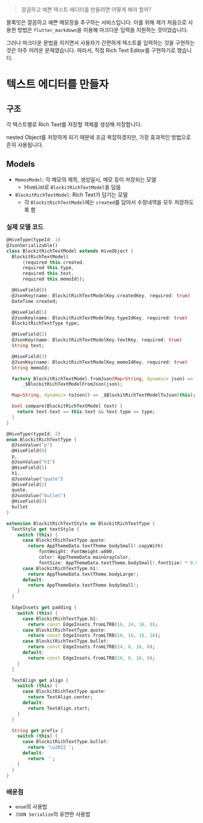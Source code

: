 > 깔끔하고 예쁜 텍스트 에디터를 만들려면 어떻게 해야 할까?

블록잇은 깔끔하고 예쁜 메모장을 추구하는 서비스입니다. 이를 위해 제가 처음으로 사용한 방법은 `flutter_markdown`을 이용해 마크다운 입력을 지원하는 것이었습니다.

그러나 마크다운 문법을 지키면서 사용자가 간편하게 텍스트를 입력하는 것을 구현하는 것은 아주 어려운 문제였습니다. 따라서, 직접 Rich Text Editor를 구현하기로 했습니다.

# 텍스트 에디터를 만들자

## 구조

각 텍스트별로 Rich Text를 저장할 객체를 생성해 저장합니다.

nested Object를 저장하게 되기 때문에 조금 복잡하겠지만, 가장 효과적인 방법으로 흔히 사용됩니다.

## Models

- `MemosModel`: 각 메모의 제목, 생성일시, 메모 등이 저장되는 모델
  - HiveList로 `BlockitRichTextModel`을 담음
- `BlockitRichTextModel`: Rich Text가 담기는 모델
  - 각 `BlockitRichTextModel`에는 `created`를 담아서 수정내역을 모두 저장하도록 함

### 실제 모델 코드

```Dart
@HiveType(typeId: 1)
@JsonSerializable()
class BlockitRichTextModel extends HiveObject {
  BlockitRichTextModel(
      {required this.created,
      required this.type,
      required this.text,
      required this.memoId});

  @HiveField(0)
  @JsonKey(name: BlockitRichTextModelKey.createdKey, required: true)
  DateTime created;

  @HiveField(1)
  @JsonKey(name: BlockitRichTextModelKey.typeIdKey, required: true)
  BlockitRichTextType type;

  @HiveField(2)
  @JsonKey(name: BlockitRichTextModelKey.textKey, required: true)
  String text;

  @HiveField(3)
  @JsonKey(name: BlockitRichTextModelKey.memoIdKey, required: true)
  String memoId;

  factory BlockitRichTextModel.fromJson(Map<String, dynamic> json) =>
      _$BlockitRichTextModelFromJson(json);

  Map<String, dynamic> toJson() => _$BlockitRichTextModelToJson(this);

  bool compare(BlockitRichTextModel text) {
    return text.text == this.text && text.type == type;
  }
}

@HiveType(typeId: 2)
enum BlockitRichTextType {
  @JsonValue("p")
  @HiveField(0)
  p,
  @JsonValue("h1")
  @HiveField(1)
  h1,
  @JsonValue("quote")
  @HiveField(2)
  quote,
  @JsonValue("bullet")
  @HiveField(3)
  bullet
}

extension BlockitRichTextStyle on BlockitRichTextType {
  TextStyle get textStyle {
    switch (this) {
      case BlockitRichTextType.quote:
        return AppThemeData.textTheme.bodySmall!.copyWith(
            fontWeight: FontWeight.w800,
            color: AppThemeData.mainGrayColor,
            fontSize: AppThemeData.textTheme.bodySmall!.fontSize! * 0.9);
      case BlockitRichTextType.h1:
        return AppThemeData.textTheme.bodyLarge!;
      default:
        return AppThemeData.textTheme.bodySmall!;
    }
  }

  EdgeInsets get padding {
    switch (this) {
      case BlockitRichTextType.h1:
        return const EdgeInsets.fromLTRB(16, 24, 16, 8);
      case BlockitRichTextType.quote:
        return const EdgeInsets.fromLTRB(16, 16, 16, 16);
      case BlockitRichTextType.bullet:
        return const EdgeInsets.fromLTRB(24, 8, 16, 8);
      default:
        return const EdgeInsets.fromLTRB(16, 8, 16, 8);
    }
  }

  TextAlign get align {
    switch (this) {
      case BlockitRichTextType.quote:
        return TextAlign.center;
      default:
        return TextAlign.start;
    }
  }

  String get prefix {
    switch (this) {
      case BlockitRichTextType.bullet:
        return '\u2022 ';
      default:
        return '';
    }
  }
}
```

### 배운점

- `enum`의 사용법
- `JSON Serialize`의 유연한 사용법
